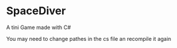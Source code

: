 # SpaceDiver
A tini Game made with C#

You may need to change pathes in the cs file an recompile it again
